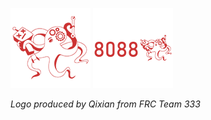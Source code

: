 ![alt text](https://github.com/Tea505/8088-CenterStage/blob/master/TeamCode/8088-temp-logo%20RESIZED.png) ![alt text](https://github.com/Tea505/8088-CenterStage/blob/master/TeamCode/8088-temp-logo-2%20RESIZED.png)

*Logo produced by Qixian from FRC Team 333*


